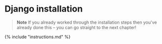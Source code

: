 # Django installation

> **Note** If you already worked through the installation steps then you've already done this – you can go straight to the next chapter!

{% include "instructions.md" %}
